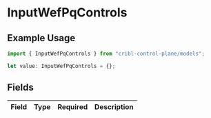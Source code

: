 # InputWefPqControls

## Example Usage

```typescript
import { InputWefPqControls } from "cribl-control-plane/models";

let value: InputWefPqControls = {};
```

## Fields

| Field       | Type        | Required    | Description |
| ----------- | ----------- | ----------- | ----------- |